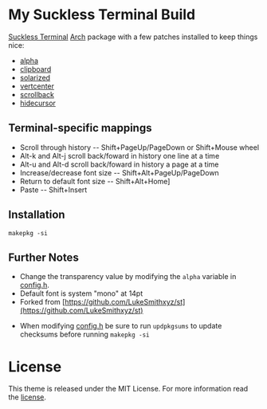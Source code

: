 # My Suckless Terminal Build

[Suckless Terminal](https://st.suckless.org) [Arch](https://www.archlinux.org/) package with a few patches installed to keep things nice:

+ [alpha](https://st.suckless.org/patches/alpha/)
+ [clipboard](https://st.suckless.org/patches/clipboard/)
+ [solarized](https://st.suckless.org/patches/solarized/)
+ [vertcenter](https://st.suckless.org/patches/vertcenter/)
+ [scrollback](https://st.suckless.org/patches/scrollback/)
+ [hidecursor](https://st.suckless.org/patches/hidecursor/])

## Terminal-specific mappings

+ Scroll through history -- Shift+PageUp/PageDown or Shift+Mouse wheel
+ Alt-k and Alt-j scroll back/foward in history one line at a time
+ Alt-u and Alt-d scroll back/foward in history a page at a time
+ Increase/decrease font size -- Shift+Alt+PageUp/PageDown
+ Return to default font size -- Shift+Alt+Home]
+ Paste -- Shift+Insert

## Installation

```
makepkg -si
```

## Further Notes

+ Change the transparency value by modifying the `alpha` variable in [config.h](https://github.com/alrayyes/st/blob/master/config.h).
+ Default font is system "mono" at 14pt
+ Forked from [https://github.com/LukeSmithxyz/st](https://github.com/LukeSmithxyz/st)
* When modifying [config.h](https://github.com/alrayyes/st/blob/master/config.h) be sure to run ```updpkgsums``` to update checksums before running ```makepkg -si```

# License

This theme is released under the MIT License. For more information read the [license][license].

[license]: https://github.com/alrayyes/st/blob/master/LICENSE.
